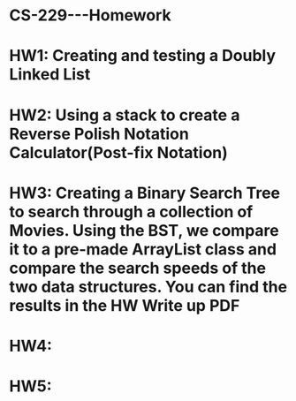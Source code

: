 # CS-229---Homework

# HW1: Creating and testing a Doubly Linked List

# HW2: Using a stack to create a Reverse Polish Notation Calculator(Post-fix Notation)

# HW3: Creating a Binary Search Tree to search through a collection of Movies. Using the BST, we compare it to a pre-made ArrayList class and compare the search speeds of the two data structures. You can find the results in the HW Write up PDF

# HW4:

# HW5:
